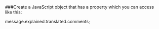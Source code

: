 ###Create a JavaScript object that has a property which you can access like this:

message.explained.translated.comments;

